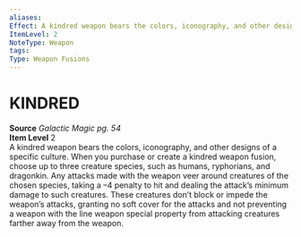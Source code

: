 ```yaml
---
aliases: 
Effect: A kindred weapon bears the colors, iconography, and other designs of a specific culture. When you purchase or create a kindred weapon fusion, choose up to three creature species, such as humans, ryphorians, and dragonkin. Any attacks made with the weapon veer around creatures of the chosen species, taking a –4 penalty to hit and dealing the attack’s minimum damage to such creatures. These creatures don’t block or impede the weapon’s attacks, granting no soft cover for the attacks and not preventing a weapon with the line weapon special property from attacking creatures farther away from the weapon.
ItemLevel: 2
NoteType: Weapon
tags: 
Type: Weapon Fusions
---
```

# KINDRED
**Source** _Galactic Magic pg. 54_  
**Item Level** 2  
A kindred weapon bears the colors, iconography, and other designs of a specific culture. When you purchase or create a kindred weapon fusion, choose up to three creature species, such as humans, ryphorians, and dragonkin. Any attacks made with the weapon veer around creatures of the chosen species, taking a –4 penalty to hit and dealing the attack’s minimum damage to such creatures. These creatures don’t block or impede the weapon’s attacks, granting no soft cover for the attacks and not preventing a weapon with the line weapon special property from attacking creatures farther away from the weapon.